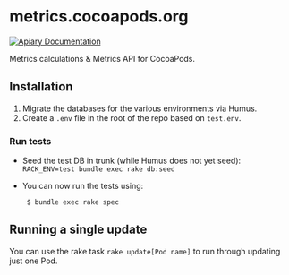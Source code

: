 # metrics.cocoapods.org
[![Apiary Documentation](https://img.shields.io/badge/Apiary-Documented-blue.svg)](http://docs.cocoapodsmetrics.apiary.io/)

Metrics calculations & Metrics API for CocoaPods.

## Installation
1. Migrate the databases for the various environments via Humus.
2. Create a `.env` file in the root of the repo based on `test.env`.

### Run tests
- Seed the test DB in trunk (while Humus does not yet seed): `RACK_ENV=test bundle exec rake db:seed`
- You can now run the tests using:

  ```
   $ bundle exec rake spec
  ```

## Running a single update
You can use the rake task `rake update[Pod name]` to run through updating just one Pod.
